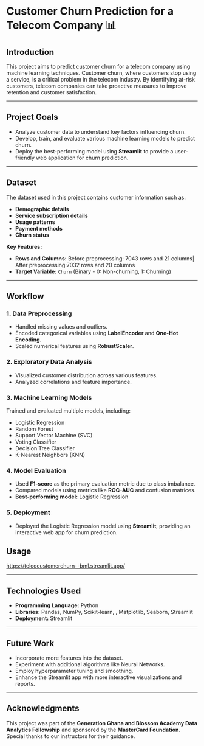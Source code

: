 # Customer Churn Prediction for a Telecom Company 📊

## Introduction  
This project aims to predict customer churn for a telecom company using machine learning techniques. Customer churn, where customers stop using a service, is a critical problem in the telecom industry. By identifying at-risk customers, telecom companies can take proactive measures to improve retention and customer satisfaction.

---

## Project Goals  
- Analyze customer data to understand key factors influencing churn.  
- Develop, train, and evaluate various machine learning models to predict churn.  
- Deploy the best-performing model using **Streamlit** to provide a user-friendly web application for churn prediction.

---

## Dataset  
The dataset used in this project contains customer information such as:  
- **Demographic details**  
- **Service subscription details**  
- **Usage patterns**  
- **Payment methods**  
- **Churn status**  

**Key Features:**  
- **Rows and Columns:** Before preprocessing: 7043 rows and 21 columns| After preprocessing:7032 rows and 20 columns  
- **Target Variable:** `Churn` (Binary - 0: Non-churning, 1: Churning)  

---

## Workflow  

### 1. Data Preprocessing  
- Handled missing values and outliers.  
- Encoded categorical variables using **LabelEncoder** and **One-Hot Encoding**.
- Scaled numerical features using **RobustScaler**.  

### 2. Exploratory Data Analysis  
- Visualized customer distribution across various features.  
- Analyzed correlations and feature importance.  

### 3. Machine Learning Models  
Trained and evaluated multiple models, including:  
- Logistic Regression  
- Random Forest 
- Support Vector Machine (SVC)  
- Voting Classifier  
- Decision Tree Classifier  
- K-Nearest Neighbors (KNN)  

### 4. Model Evaluation  
- Used **F1-score** as the primary evaluation metric due to class imbalance.  
- Compared models using metrics like **ROC-AUC** and confusion matrices.  
- **Best-performing model:** Logistic Regression  

### 5. Deployment  
- Deployed the Logistic Regression model using **Streamlit**, providing an interactive web app for churn prediction.  

## Usage   
https://telcocustomerchurn--bml.streamlit.app/

---

## Technologies Used  
- **Programming Language:** Python  
- **Libraries:** Pandas, NumPy, Scikit-learn, , Matplotlib, Seaborn, Streamlit  
- **Deployment:** Streamlit  

---

## Future Work  
- Incorporate more features into the dataset.  
- Experiment with additional algorithms like Neural Networks.
- Employ hyperparameter tuning and smoothing. 
- Enhance the Streamlit app with more interactive visualizations and reports.  

---

## Acknowledgments  
This project was part of the **Generation Ghana and Blossom Academy Data Analytics Fellowship** and sponsored by the **MasterCard Foundation**.  
Special thanks to our instructors for their guidance.  

